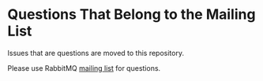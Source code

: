 # Questions That Belong to the Mailing List

Issues that are questions are moved to this repository.

Please use RabbitMQ [mailing list](https://groups.google.com/forum/#!forum/rabbitmq-users) for questions.
